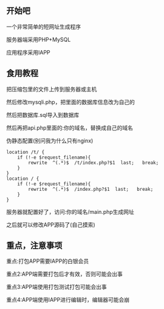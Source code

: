 开始吧
---
一个非常简单的短网址生成程序

服务器端采用PHP+MySQL

应用程序采用IAPP

食用教程
---
把压缩包里的文件上传到服务器或主机

然后修改mysqli.php，把里面的数据库信息改为自己的

然后把数据库.sql导入到数据库

然后再把api.php里面的:你的域名，替换成自己的域名

伪静态配置(别问我为什么只有nginx)

```nginx
location /t/ {
	if (!-e $request_filename){
		rewrite  ^(.*)$  /t/index.php?$1  last;   break;
	}
}
location / {
	if (!-e $request_filename){
		rewrite  ^(.*)$  /index.php?$1  last;   break;
	}
}
```

服务器就配置好了，访问:你的域名/main.php生成网址

之后就可以修改APP源码了(自己摸索)

重点，注意事项
---
重点:打包APP需要IAPP的白银会员

重点2:APP端需要打包后才有效，否则可能会出事

重点3:APP端使用打包测试打包可能会出事

重点4:APP端使用IAPP进行编辑时，编辑器可能会崩
